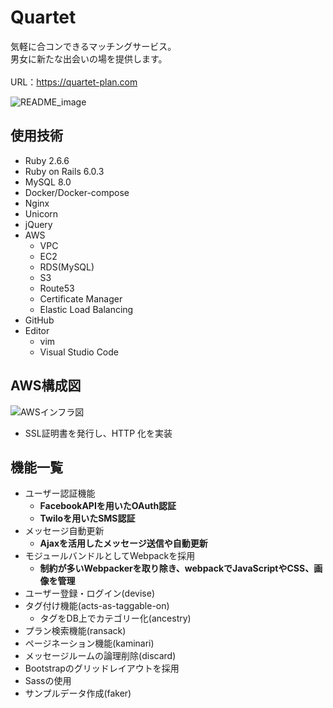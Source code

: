 # Quartet

気軽に合コンできるマッチングサービス。<br>
男女に新たな出会いの場を提供します。<br><br>
URL：https://quartet-plan.com
<br>

![README_image](https://user-images.githubusercontent.com/62461394/119217950-a8c4a180-bb18-11eb-8bef-ed33aba04f68.png)

## 使用技術
- Ruby 2.6.6
- Ruby on Rails 6.0.3
- MySQL 8.0
- Docker/Docker-compose
- Nginx
- Unicorn
- jQuery
- AWS
  - VPC
  - EC2
  - RDS(MySQL)
  - S3
  - Route53
  - Certificate Manager
  - Elastic Load Balancing
- GitHub
- Editor
  - vim
  - Visual Studio Code

## AWS構成図

![AWSインフラ図](https://user-images.githubusercontent.com/62461394/119219595-49b75a80-bb21-11eb-9fcc-4990191e215a.png)

- SSL証明書を発行し、HTTP 化を実装

## 機能一覧
- ユーザー認証機能
  - **FacebookAPIを用いたOAuth認証**
  - **Twiloを用いたSMS認証**
- メッセージ自動更新
  - **Ajaxを活用したメッセージ送信や自動更新**
- モジュールバンドルとしてWebpackを採用
  - **制約が多いWebpackerを取り除き、webpackでJavaScriptやCSS、画像を管理**
- ユーザー登録・ログイン(devise)
- タグ付け機能(acts-as-taggable-on)
  - タグをDB上でカテゴリー化(ancestry)
- プラン検索機能(ransack)
- ページネーション機能(kaminari)
- メッセージルームの論理削除(discard)
- Bootstrapのグリッドレイアウトを採用
- Sassの使用
- サンプルデータ作成(faker)
